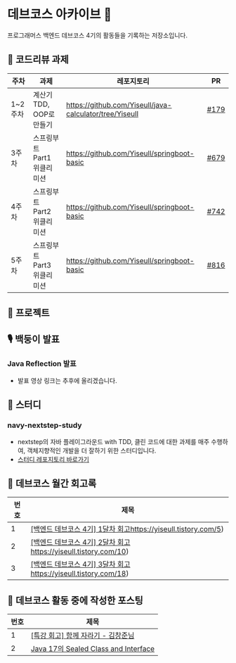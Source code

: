 # 데브코스 아카이브 🐾
프로그래머스 백엔드 데브코스 4기의 활동들을 기록하는 저장소입니다.

## 🌱 코드리뷰 과제
|주차|과제|레포지토리|PR|
|------|---|----|----|
|1~2주차|계산기 TDD, OOP로 만들기|https://github.com/Yiseull/java-calculator/tree/Yiseull|[#179](https://github.com/prgrms-be-devcourse/java-calculator/pull/179)|
|3주차|스프링부트 Part1 위클리 미션|https://github.com/Yiseull/springboot-basic|[#679](https://github.com/prgrms-be-devcourse/springboot-basic/pull/679)|
|4주차|스프링부트 Part2 위클리 미션|https://github.com/Yiseull/springboot-basic|[#742](https://github.com/prgrms-be-devcourse/springboot-basic/pull/742)|
|5주차|스프링부트 Part3 위클리 미션|https://github.com/Yiseull/springboot-basic|[#816](https://github.com/prgrms-be-devcourse/springboot-basic/pull/816)|

## 🌿 프로젝트

## 🎙️ 백둥이 발표
### Java Reflection 발표
- 발표 영상 링크는 추후에 올리겠습니다.

## 🌈 스터디
### navy-nextstep-study
- nextstep의 자바 플레이그라운드 with TDD, 클린 코드에 대한 과제를 매주 수행하여, 객체지향적인 개발을 더 잘하기 위한 스터디입니다.
- [스터디 레포지토리 바로가기](https://github.com/navy-nextstep-study)

## 🍒 데브코스 월간 회고록
|번호|제목|
|------|---|
|1|[[백엔드 데브코스 4기] 1달차 회고](https://yiseull.tistory.com/5)https://yiseull.tistory.com/5)|
|2|[[백엔드 데브코스 4기] 2달차 회고](https://yiseull.tistory.com/5)https://yiseull.tistory.com/10)|
|3|[[백엔드 데브코스 4기] 3달차 회고](https://yiseull.tistory.com/5)https://yiseull.tistory.com/18)|

## 💜 데브코스 활동 중에 작성한 포스팅
|번호|제목|
|------|---|
|1|[[특강 회고] 함께 자라기 - 김창준님](https://yiseull.tistory.com/5)|
|2|[Java 17의 Sealed Class and Interface](https://yiseull.tistory.com/5)|
